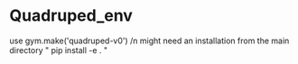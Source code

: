 # Quadruped_env

use gym.make('quadruped-v0')  /n
might need an installation from the main directory
    " pip install -e . "

